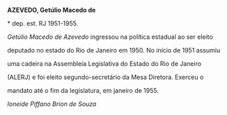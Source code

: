 **AZEVEDO, Getúlio Macedo de**



\* dep. est. RJ 1951-1955.



*Getúlio Macedo de Azevedo* ingressou na política estadual ao ser eleito

deputado no estado do Rio de Janeiro em 1950. No início de 1951 assumiu

uma cadeira na Assembleia Legislativa do Estado do Rio de Janeiro

(ALERJ) e foi eleito segundo-secretário da Mesa Diretora. Exerceu o

mandato até o fim da legislatura, em janeiro de 1955.



*Ioneide Piffano Brion de Souza*



